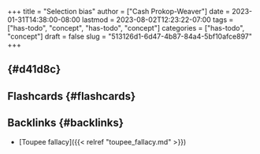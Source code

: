 +++
title = "Selection bias"
author = ["Cash Prokop-Weaver"]
date = 2023-01-31T14:38:00-08:00
lastmod = 2023-08-02T12:23:22-07:00
tags = ["has-todo", "concept", "has-todo", "concept"]
categories = ["has-todo", "concept"]
draft = false
slug = "513126d1-6d47-4b87-84a4-5bf10afce897"
+++

##  {#d41d8c}


## Flashcards {#flashcards}


## Backlinks {#backlinks}

-   [Toupee fallacy]({{< relref "toupee_fallacy.md" >}})
